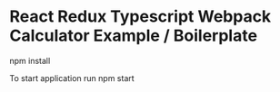 # React Redux Typescript Webpack Calculator Example / Boilerplate
npm install

To start application run npm start
